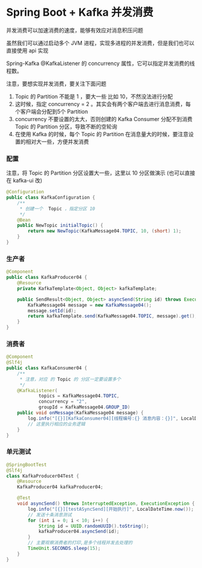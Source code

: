 # Spring Boot + Kafka 并发消费


并发消费可以加速消费的速度，能够有效应对消息积压问题

虽然我们可以通过启动多个 JVM 进程，实现多进程的并发消费，但是我们也可以直接使用 api 实现

Spring-Kafka @KafkaListener 的 concurrency 属性，它可以指定并发消费的线程数。

注意，要想实现并发消费，要关注下面问题

1. Topic 的 Partition 不能是 1 ，要大一些 比如 10，不然没法进行分配
2. 这时候，指定 concurrency = 2 。其实会有两个客户端去进行消息消费，每个客户端会分配到5个 Partition
3. concurrency 不要设置的太大，否则创建的 Kafka Consumer 分配不到消费 Topic 的 Partition 分区，导致不断的空轮询
4. 在使用 Kafka 的时候，每个 Topic 的 Partition 在消息量大的时候，要注意设置的相对大一些，方便并发消费

### 配置

注意，将 Topic 的 Partition 分区设置大一些，这里以 10 分区做演示 (也可以直接在 kafka-ui 改)

```java
@Configuration
public class KafkaConfiguration {
    /**
     * 创建一个  Topic ，指定分区 10
     */
    @Bean
    public NewTopic initialTopic() {
        return new NewTopic(KafkaMessage04.TOPIC, 10, (short) 1);
    }
}
```

### 生产者

```java
@Component
public class KafkaProducer04 {
    @Resource
    private KafkaTemplate<Object, Object> kafkaTemplate;

    public SendResult<Object, Object> asyncSend(String id) throws ExecutionException, InterruptedException {
        KafkaMessage04 message = new KafkaMessage04();
        message.setId(id);
        return kafkaTemplate.send(KafkaMessage04.TOPIC, message).get();
    }
}
```

### 消费者

```java
@Component
@Slf4j
public class KafkaConsumer04 {
    /**
     * 注意，对应 的 Topic 的 分区一定要设置多个
     */
    @KafkaListener(
            topics = KafkaMessage04.TOPIC,
            concurrency = "2",
            groupId = KafkaMessage04.GROUP_ID)
    public void onMessage(KafkaMessage04 message) {
        log.info("[{}][KafkaConsumer04][线程编号:{} 消息内容：{}]", LocalDateTime.now(), Thread.currentThread().getId(), message);
        // 这里执行相应的业务逻辑
    }
}
```

### 单元测试

```java
@SpringBootTest
@Slf4j
class KafkaProducer04Test {
    @Resource
    KafkaProducer04 kafkaProducer04;

    @Test
    void asyncSend() throws InterruptedException, ExecutionException {
        log.info("[{}][testASyncSend][开始执行]", LocalDateTime.now());
        // 发送十条消息测试
        for (int i = 0; i < 10; i++) {
            String id = UUID.randomUUID().toString();
            kafkaProducer04.asyncSend(id);
        }
        // 主要观察消费者的打印,是多个线程并发去处理的
        TimeUnit.SECONDS.sleep(15);
    }
}
```